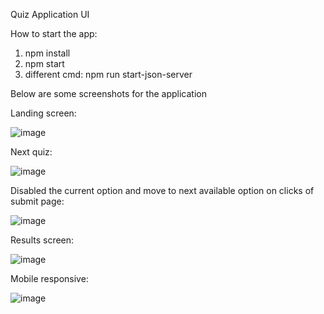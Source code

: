 Quiz Application UI

How to start the app:  
1)	npm install
2)	npm start
3)	different cmd: npm run start-json-server

Below are some screenshots for the application


Landing screen:

![image](https://github.com/shubham-lalwani/quiz-app/assets/32308974/bf10ab77-be9f-46b6-a1cb-a2890085fdc7)

Next quiz:

![image](https://github.com/shubham-lalwani/quiz-app/assets/32308974/ba301650-1fec-401c-9d0c-8b2a59efb538)

Disabled the current option and move to next available option on clicks of submit page:

![image](https://github.com/shubham-lalwani/quiz-app/assets/32308974/02ffa525-75ad-4807-87fe-7ffe29bcc603)

Results screen:

![image](https://github.com/shubham-lalwani/quiz-app/assets/32308974/662aa4b5-763a-4d10-b1bc-ca6b7ad8a8f8)

Mobile responsive:

![image](https://github.com/shubham-lalwani/quiz-app/assets/32308974/e70af54f-80e6-46cb-96f9-e2d36da907ab)

